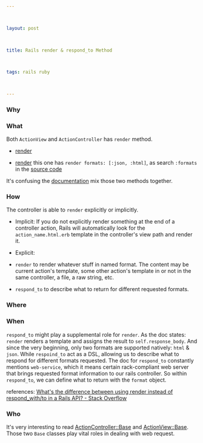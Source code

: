 ```yaml
---

  

layout: post

  

title: Rails render & respond_to Method

  

tags: rails ruby

  

---
```


  

  

### Why

  

  

  

### What

  

  

Both `ActionView` and `ActionController` has `render` method.

  

  

- [render]((https://api.rubyonrails.org/classes/ActionController/Rendering.html#method-i-render))

  

- [render]((https://api.rubyonrails.org/classes/ActionView/Helpers/RenderingHelper.html#method-i-render)) this one has `render formats: [:json, :html]`, as search `:formats` in the [source code](https://github.com/rails/rails/blob/main/actionview/lib/action_view/lookup_context.rb#L18)

  

  

It's confusing the [documentation](https://guides.rubyonrails.org/layouts_and_rendering.html) mix those two methods together.

  

  

  

### How

  

The controller is able to `render` explicitly or implicitly.

  

- Implicit: If you do not explicitly render something at the end of a controller action, Rails will automatically look for the `action_name.html.erb` template in the controller's view path and render it.

- Explicit:

-  `render` to render whatever stuff in named format. The content may be current action's template, some other action's template in or not in the same controller, a file, a raw string, etc.

-  `respond_to` to describe what to return for different requested formats.

  

  

  

### Where

  

  

  

### When

  

`respond_to` might play a supplemental role for `render`. As the doc states: `render` renders a template and assigns the result to `self.response_body`. And since the very beginning, only two formats are supported natively: `html` & `json`. While `respoind_to` act as a DSL, allowing us to describe what to respond for different formats requested. The doc for `respond_to` constantly mentions `web-service`, which it means certain rack-compliant web server that brings requested format information to our rails controller. So within `respond_to`, we can define what to return with the `format` object.

  
  

references: [What's the difference between using render instead of respond_with/to in a Rails API? - Stack Overflow](https://stackoverflow.com/questions/31378177/whats-the-difference-between-using-render-instead-of-respond-with-to-in-a-rails)

  

### Who

It's very interesting to read [ActionController::Base](https://api.rubyonrails.org/v7.1.3.2/classes/ActionController/Base.html) and [ActionView::Base](https://api.rubyonrails.org/v7.1.3.2/classes/ActionView/Base.html). Those two `Base` classes play vital roles in dealing with web request.